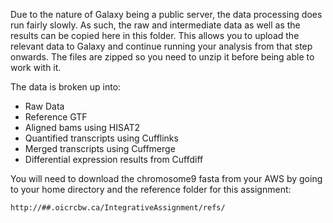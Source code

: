 Due to the nature of Galaxy being a public server, the data processing does run fairly slowly. As such, the raw and intermediate data as well as the results can be copied here in this folder. This allows you to upload the relevant data to Galaxy and continue running your analysis from that step onwards. The files are zipped so you need to unzip it before being able to work with it.

The data is broken up into:
* Raw Data
* Reference GTF
* Aligned bams using HISAT2
* Quantified transcripts using Cufflinks
* Merged transcripts using Cuffmerge
* Differential expression results from Cuffdiff

You will need to download the chromosome9 fasta from your AWS by going to your home directory and the reference folder for this assignment:
```
http://##.oicrcbw.ca/IntegrativeAssignment/refs/
```
